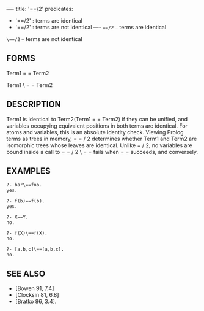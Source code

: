—-
title: '==/2'
predicates:
 - '==/2' : terms are identical
 - '\==/2' : terms are not identical
—-
`==/2` `—` terms are identical

`\==/2` `—` terms are not identical


## FORMS

Term1 = = Term2

Term1 \ = = Term2


## DESCRIPTION

Term1 is identical to Term2(Term1 = = Term2) if they can be unified, and variables occupying equivalent positions in both terms are identical. For atoms and variables, this is an absolute identity check. Viewing Prolog terms as trees in memory, = = / 2 determines whether Term1 and Term2 are isomorphic trees whose leaves are identical. Unlike = / 2, no variables are bound inside a call to
= = / 2 \ = = fails when = = succeeds, and conversely.


## EXAMPLES

```
?- bar\==foo.
yes.
```

```
?- f(b)==f(b).
yes.
```

```
?- X==Y.
no.
```

```
?- f(X)\==f(X).
no.
```

```
?- [a,b,c]\==[a,b,c].
no.
```


## SEE ALSO

- [Bowen 91, 7.4]
- [Clocksin 81, 6.8]
- [Bratko 86, 3.4]. 

